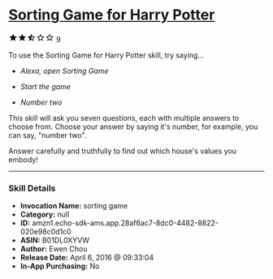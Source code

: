 # [Sorting Game for Harry Potter](http://alexa.amazon.com/#skills/amzn1.echo-sdk-ams.app.28af6ac7-8dc0-4482-8822-020e98c0d1c0)
![2.7 stars](../../images/ic_star_black_18dp_1x.png)![2.7 stars](../../images/ic_star_black_18dp_1x.png)![2.7 stars](../../images/ic_star_half_black_18dp_1x.png)![2.7 stars](../../images/ic_star_border_black_18dp_1x.png)![2.7 stars](../../images/ic_star_border_black_18dp_1x.png) 9

To use the Sorting Game for Harry Potter skill, try saying...

* *Alexa, open Sorting Game*

* *Start the game*

* *Number two*

This skill will ask you seven questions, each with multiple answers to choose from. Choose your answer by saying it's number, for example, you can say, "number two".

Answer carefully and truthfully to find out which house's values you embody!

***

### Skill Details

* **Invocation Name:** sorting game
* **Category:** null
* **ID:** amzn1.echo-sdk-ams.app.28af6ac7-8dc0-4482-8822-020e98c0d1c0
* **ASIN:** B01DL0XYVW
* **Author:** Ewen Chou
* **Release Date:** April 6, 2016 @ 09:33:04
* **In-App Purchasing:** No
